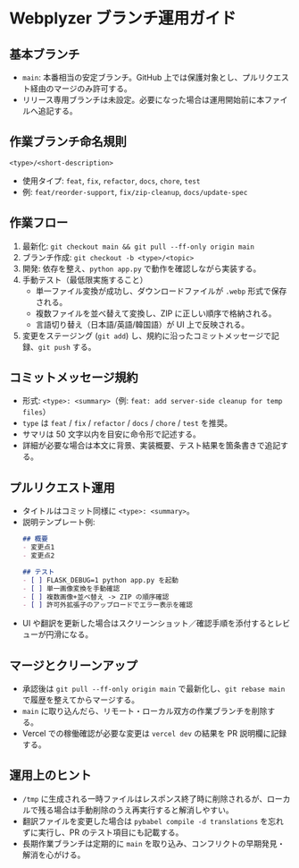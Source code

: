 # Webplyzer ブランチ運用ガイド

## 基本ブランチ
- `main`: 本番相当の安定ブランチ。GitHub 上では保護対象とし、プルリクエスト経由のマージのみ許可する。
- リリース専用ブランチは未設定。必要になった場合は運用開始前に本ファイルへ追記する。

## 作業ブランチ命名規則
```
<type>/<short-description>
```
- 使用タイプ: `feat`, `fix`, `refactor`, `docs`, `chore`, `test`
- 例: `feat/reorder-support`, `fix/zip-cleanup`, `docs/update-spec`

## 作業フロー
1. 最新化: `git checkout main && git pull --ff-only origin main`
2. ブランチ作成: `git checkout -b <type>/<topic>`
3. 開発: 依存を整え、`python app.py` で動作を確認しながら実装する。
4. 手動テスト（最低限実施すること）
   - 単一ファイル変換が成功し、ダウンロードファイルが `.webp` 形式で保存される。
   - 複数ファイルを並べ替えて変換し、ZIP に正しい順序で格納される。
   - 言語切り替え（日本語/英語/韓国語）が UI 上で反映される。
5. 変更をステージング (`git add`) し、規約に沿ったコミットメッセージで記録、`git push` する。

## コミットメッセージ規約
- 形式: `<type>: <summary>`（例: `feat: add server-side cleanup for temp files`）
- `type` は `feat` / `fix` / `refactor` / `docs` / `chore` / `test` を推奨。
- サマリは 50 文字以内を目安に命令形で記述する。
- 詳細が必要な場合は本文に背景、実装概要、テスト結果を箇条書きで追記する。

## プルリクエスト運用
- タイトルはコミット同様に `<type>: <summary>`。
- 説明テンプレート例:
  ```markdown
  ## 概要
  - 変更点1
  - 変更点2

  ## テスト
  - [ ] FLASK_DEBUG=1 python app.py を起動
  - [ ] 単一画像変換を手動確認
  - [ ] 複数画像+並べ替え -> ZIP の順序確認
  - [ ] 許可外拡張子のアップロードでエラー表示を確認
  ```
- UI や翻訳を更新した場合はスクリーンショット／確認手順を添付するとレビューが円滑になる。

## マージとクリーンアップ
- 承認後は `git pull --ff-only origin main` で最新化し、`git rebase main` で履歴を整えてからマージする。
- `main` に取り込んだら、リモート・ローカル双方の作業ブランチを削除する。
- Vercel での稼働確認が必要な変更は `vercel dev` の結果を PR 説明欄に記録する。

## 運用上のヒント
- `/tmp` に生成される一時ファイルはレスポンス終了時に削除されるが、ローカルで残る場合は手動削除のうえ再実行すると解消しやすい。
- 翻訳ファイルを変更した場合は `pybabel compile -d translations` を忘れずに実行し、PR のテスト項目にも記載する。
- 長期作業ブランチは定期的に `main` を取り込み、コンフリクトの早期発見・解消を心がける。
